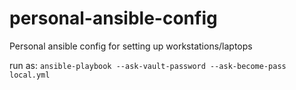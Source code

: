 # personal-ansible-config
Personal ansible config for setting up workstations/laptops

run as: `ansible-playbook --ask-vault-password --ask-become-pass local.yml`

